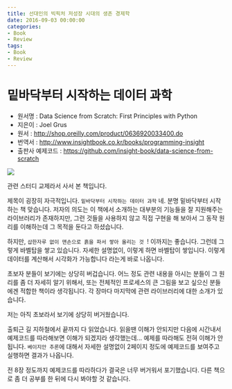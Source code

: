 ```yaml
---
title: 선대인의 빅픽처 저성장 시대의 생존 경제학
date: 2016-09-03 00:00:00
categories:
- Book
- Review
tags:
- Book
- Review
---
```


# 밑바닥부터 시작하는 데이터 과학

- 원서명 : Data Science from Scratch: First Principles with Python
- 지은이 : Joel Grus
- 원서 : <http://shop.oreilly.com/product/0636920033400.do>
- 번역서 : <http://www.insightbook.co.kr/books/programming-insight>
- 출판사 예제코드 : <https://github.com/insight-book/data-science-from-scratch>

![](https://github.com/DevStarSJ/Study/blob/master/Blog/Review/Books/image/DataScienceWithScratch.cover.png?raw=true)

관련 스터디 교제라서 사서 본 책입니다.

제목이 굉장히 자극적입니다. `밑바닥부터 시작하는 데이터 과학`
네. 분명 밑바닥부터 시작하는 책 맞습니다.
저자의 의도는 이 책에서 소개하는 대부분의 기능들을 잘 지원해주는 라이브러리가 존재하지만,
그런 것들을 사용하지 않고 직접 구현을 해 보아서 그 동작 원리를 이해하는데 그 목적을 둔다고 하셨습니다.

하지만, `삽한자루 없이 맨손으로 흙을 파서 쌓아 올리는 것 `! 이까지는 좋습니다.
그런데 그렇게 바벨탑을 쌓고 있습니다. 자세한 설명없이, 이렇게 하면 바벨탑이 쌓입니다.
이렇게 데이터를 계산해서 시각화가 가능합니다 라는게 바로 나옵니다.

초보자 분들이 보기에는 상당히 버겁습니다. 어느 정도 관련 내용을 아시는 분들이 그 원리를 좀 더 자세히 알기 위해서, 또는 전체적인 프로세스의 큰 그림을 보고 싶으신 분들에겐 적합한 책이라 생각됩니다.
각 장마다 마지막에 관련 라이브러리에 대한 소개가 있습니다.

저는 아직 초보라서 보기에 상당히 버거웠습니다.

출퇴근 길 지하철에서 끝까지 다 읽었습니다.
읽을땐 이해가 안되지만 다음에 시간내서 예제코드를 따라해보면 이해가 되겠지라 생각했는데...
예제를 따라해도 전혀 이해가 안됩니다.
`베이지안 추론`에 대해서 자세한 설명없이 2페이지 정도에 예제코드를 보여주고 실행하면 결과가 나옵니다.

전 8장 정도까지 예제코드를 따라하다가 결국은 너무 버거워서 포기했습니다.
다른 책으로 좀 더 공부를 한 뒤에 다시 봐야할 것 같습니다.

